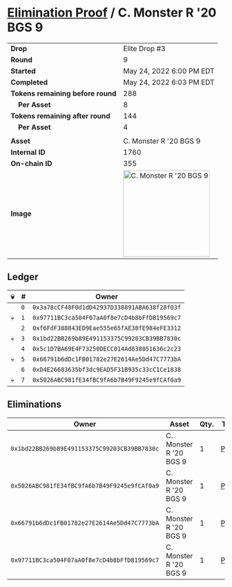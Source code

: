 # [Elimination Proof](./readme.md) / C. Monster R &#039;20 BGS 9

|||
|---|---|
| **Drop** | Elite Drop #3 |
| **Round** | 9 |
| **Started** | May 24, 2022 6:00 PM EDT |
| **Completed** | May 24, 2022 6:03 PM EDT |
| **Tokens remaining before round** | 288 |
| **&nbsp;&nbsp;&nbsp;&nbsp;Per Asset** | 8 |
| **Tokens remaining after round** | 144 |
| **&nbsp;&nbsp;&nbsp;&nbsp;Per Asset** | 4 |
| | |
| **Asset** | C. Monster R &#039;20 BGS 9 |
| **Internal ID** | 1760 |
| **On-chain ID** | 355 |
| **Image** | <img src="https://tcdn.blokpax.com/9648a5d9-1897-4a94-9e91-ee35c32898a7/981410356942ce9f23ca1619801c782597f9b7b118f43611a936e3b0470d32c5.png" height="200" alt="C. Monster R &#039;20 BGS 9" /> |

## Ledger

| 💀 | # | Owner |
| --- | --- | --- |
|  | `0` | `0x3a78cCF48F0d1dD42937D338891ABA638f28f03f` |
| 💀 | `1` | `0x97711BC3ca504F07aA0f8e7cD4b8bFfDB19569c7` |
|  | `2` | `0xf6FdF388843ED9Eae555e65fAE38fE984eFE3312` |
| 💀 | `3` | `0x1bd22BB269b89E491153375C99203CB39BB7830c` |
|  | `4` | `0x5c1D7BA69E4F73250DECC014Ad838051636c2c23` |
| 💀 | `5` | `0x66791b6dDc1FB01782e27E2614Ae5Dd47C7773bA` |
|  | `6` | `0xD4E26683635bf3dc9EAD5F31B935c33cC1Ce1838` |
| 💀 | `7` | `0x5026ABC981fE34fBC9fA6b7B49F9245e9fCAf0a9` |


## Eliminations

| Owner | Asset | Qty. | Transaction |
| --- | --- | --- | --- |
| `0x1bd22BB269b89E491153375C99203CB39BB7830c` | C. Monster R '20 BGS 9 | 1 | [Polygonscan](https://polygonscan.com/tx/0x118f8aecca417d273f61fafca459fe2bfcf8f090dac65df7b732ff9eece52e9f) |
| `0x5026ABC981fE34fBC9fA6b7B49F9245e9fCAf0a9` | C. Monster R '20 BGS 9 | 1 | [Polygonscan](https://polygonscan.com/tx/0x785e37e598861241ef373dea9f730f35bd6b45c30ae8fbcd8e4158753f53790b) |
| `0x66791b6dDc1FB01782e27E2614Ae5Dd47C7773bA` | C. Monster R '20 BGS 9 | 1 | [Polygonscan](https://polygonscan.com/tx/0x4c4f1f247c1e7c99a4606891b4e1e5dfd3b267157710aa76faade4dd1f7d2458) |
| `0x97711BC3ca504F07aA0f8e7cD4b8bFfDB19569c7` | C. Monster R '20 BGS 9 | 1 | [Polygonscan](https://polygonscan.com/tx/0x87daf251a912cff6eff167397d263540281a162c501066d9588ec72b5dfffda0) |
